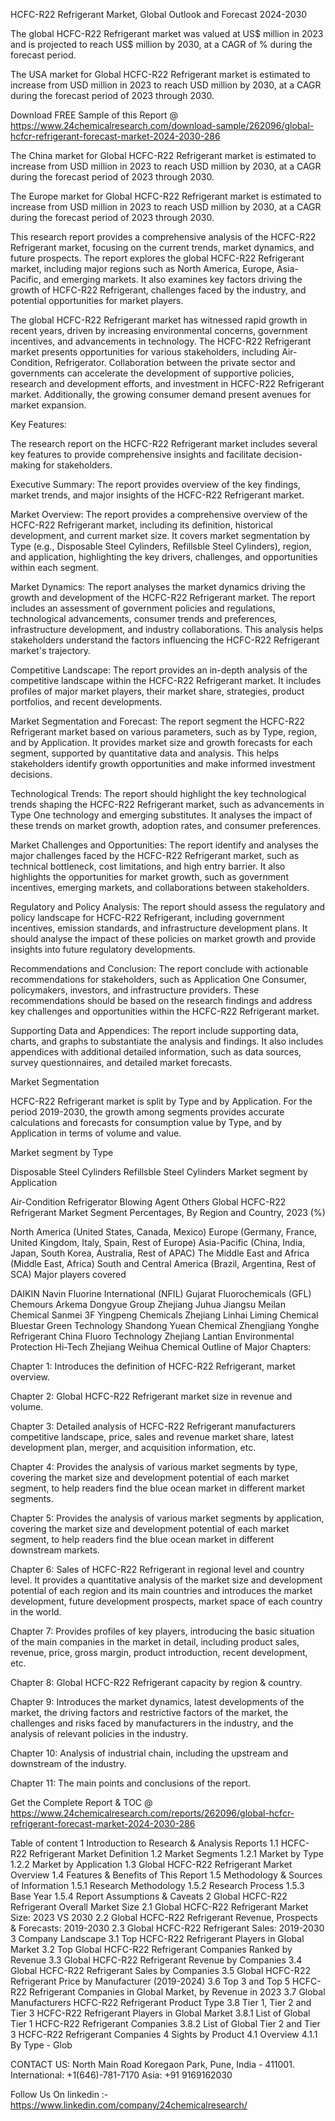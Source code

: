 HCFC-R22 Refrigerant Market, Global Outlook and Forecast 2024-2030

The global HCFC-R22 Refrigerant market was valued at US$ million in 2023 and is projected to reach US$ million by 2030, at a CAGR of % during the forecast period.

The USA market for Global HCFC-R22 Refrigerant market is estimated to increase from USD million in 2023 to reach USD million by 2030, at a CAGR during the forecast period of 2023 through 2030.

Download FREE Sample of this Report @ https://www.24chemicalresearch.com/download-sample/262096/global-hcfcr-refrigerant-forecast-market-2024-2030-286

The China market for Global HCFC-R22 Refrigerant market is estimated to increase from USD million in 2023 to reach USD million by 2030, at a CAGR during the forecast period of 2023 through 2030.

The Europe market for Global HCFC-R22 Refrigerant market is estimated to increase from USD million in 2023 to reach USD million by 2030, at a CAGR during the forecast period of 2023 through 2030.

This research report provides a comprehensive analysis of the HCFC-R22 Refrigerant market, focusing on the current trends, market dynamics, and future prospects. The report explores the global HCFC-R22 Refrigerant market, including major regions such as North America, Europe, Asia-Pacific, and emerging markets. It also examines key factors driving the growth of HCFC-R22 Refrigerant, challenges faced by the industry, and potential opportunities for market players.

The global HCFC-R22 Refrigerant market has witnessed rapid growth in recent years, driven by increasing environmental concerns, government incentives, and advancements in technology. The HCFC-R22 Refrigerant market presents opportunities for various stakeholders, including Air-Condition, Refrigerator. Collaboration between the private sector and governments can accelerate the development of supportive policies, research and development efforts, and investment in HCFC-R22 Refrigerant market. Additionally, the growing consumer demand present avenues for market expansion.

Key Features:

The research report on the HCFC-R22 Refrigerant market includes several key features to provide comprehensive insights and facilitate decision-making for stakeholders.

Executive Summary: The report provides overview of the key findings, market trends, and major insights of the HCFC-R22 Refrigerant market.

Market Overview: The report provides a comprehensive overview of the HCFC-R22 Refrigerant market, including its definition, historical development, and current market size. It covers market segmentation by Type (e.g., Disposable Steel Cylinders, Refillsble Steel Cylinders), region, and application, highlighting the key drivers, challenges, and opportunities within each segment.

Market Dynamics: The report analyses the market dynamics driving the growth and development of the HCFC-R22 Refrigerant market. The report includes an assessment of government policies and regulations, technological advancements, consumer trends and preferences, infrastructure development, and industry collaborations. This analysis helps stakeholders understand the factors influencing the HCFC-R22 Refrigerant market's trajectory.

Competitive Landscape: The report provides an in-depth analysis of the competitive landscape within the HCFC-R22 Refrigerant market. It includes profiles of major market players, their market share, strategies, product portfolios, and recent developments.

Market Segmentation and Forecast: The report segment the HCFC-R22 Refrigerant market based on various parameters, such as by Type, region, and by Application. It provides market size and growth forecasts for each segment, supported by quantitative data and analysis. This helps stakeholders identify growth opportunities and make informed investment decisions.

Technological Trends: The report should highlight the key technological trends shaping the HCFC-R22 Refrigerant market, such as advancements in Type One technology and emerging substitutes. It analyses the impact of these trends on market growth, adoption rates, and consumer preferences.

Market Challenges and Opportunities: The report identify and analyses the major challenges faced by the HCFC-R22 Refrigerant market, such as technical bottleneck, cost limitations, and high entry barrier. It also highlights the opportunities for market growth, such as government incentives, emerging markets, and collaborations between stakeholders.

Regulatory and Policy Analysis: The report should assess the regulatory and policy landscape for HCFC-R22 Refrigerant, including government incentives, emission standards, and infrastructure development plans. It should analyse the impact of these policies on market growth and provide insights into future regulatory developments.

Recommendations and Conclusion: The report conclude with actionable recommendations for stakeholders, such as Application One Consumer, policymakers, investors, and infrastructure providers. These recommendations should be based on the research findings and address key challenges and opportunities within the HCFC-R22 Refrigerant market.

Supporting Data and Appendices: The report include supporting data, charts, and graphs to substantiate the analysis and findings. It also includes appendices with additional detailed information, such as data sources, survey questionnaires, and detailed market forecasts.

Market Segmentation

HCFC-R22 Refrigerant market is split by Type and by Application. For the period 2019-2030, the growth among segments provides accurate calculations and forecasts for consumption value by Type, and by Application in terms of volume and value.

Market segment by Type

Disposable Steel Cylinders
Refillsble Steel Cylinders
Market segment by Application

Air-Condition
Refrigerator
Blowing Agent
Others
Global HCFC-R22 Refrigerant Market Segment Percentages, By Region and Country, 2023 (%)

North America (United States, Canada, Mexico)
Europe (Germany, France, United Kingdom, Italy, Spain, Rest of Europe)
Asia-Pacific (China, India, Japan, South Korea, Australia, Rest of APAC)
The Middle East and Africa (Middle East, Africa)
South and Central America (Brazil, Argentina, Rest of SCA)
Major players covered

DAIKIN
Navin Fluorine International (NFIL)
Gujarat Fluorochemicals (GFL)
Chemours
Arkema
Dongyue Group
Zhejiang Juhua
Jiangsu Meilan Chemical
Sanmei
3F
Yingpeng Chemicals
Zhejiang Linhai Liming Chemical
Bluestar Green Technology
Shandong Yuean Chemical
Zhengjiang Yonghe Refrigerant
China Fluoro Technology
Zhejiang Lantian Environmental Protection Hi-Tech
Zhejiang Weihua Chemical
Outline of Major Chapters:

Chapter 1: Introduces the definition of HCFC-R22 Refrigerant, market overview.

Chapter 2: Global HCFC-R22 Refrigerant market size in revenue and volume.

Chapter 3: Detailed analysis of HCFC-R22 Refrigerant manufacturers competitive landscape, price, sales and revenue market share, latest development plan, merger, and acquisition information, etc.

Chapter 4: Provides the analysis of various market segments by type, covering the market size and development potential of each market segment, to help readers find the blue ocean market in different market segments.

Chapter 5: Provides the analysis of various market segments by application, covering the market size and development potential of each market segment, to help readers find the blue ocean market in different downstream markets.

Chapter 6: Sales of HCFC-R22 Refrigerant in regional level and country level. It provides a quantitative analysis of the market size and development potential of each region and its main countries and introduces the market development, future development prospects, market space of each country in the world.

Chapter 7: Provides profiles of key players, introducing the basic situation of the main companies in the market in detail, including product sales, revenue, price, gross margin, product introduction, recent development, etc.

Chapter 8: Global HCFC-R22 Refrigerant capacity by region & country.

Chapter 9: Introduces the market dynamics, latest developments of the market, the driving factors and restrictive factors of the market, the challenges and risks faced by manufacturers in the industry, and the analysis of relevant policies in the industry.

Chapter 10: Analysis of industrial chain, including the upstream and downstream of the industry.

Chapter 11: The main points and conclusions of the report.

Get the Complete Report & TOC @ https://www.24chemicalresearch.com/reports/262096/global-hcfcr-refrigerant-forecast-market-2024-2030-286

Table of content
1 Introduction to Research & Analysis Reports
1.1 HCFC-R22 Refrigerant Market Definition
1.2 Market Segments
1.2.1 Market by Type
1.2.2 Market by Application
1.3 Global HCFC-R22 Refrigerant Market Overview
1.4 Features & Benefits of This Report
1.5 Methodology & Sources of Information
1.5.1 Research Methodology
1.5.2 Research Process
1.5.3 Base Year
1.5.4 Report Assumptions & Caveats
2 Global HCFC-R22 Refrigerant Overall Market Size
2.1 Global HCFC-R22 Refrigerant Market Size: 2023 VS 2030
2.2 Global HCFC-R22 Refrigerant Revenue, Prospects & Forecasts: 2019-2030
2.3 Global HCFC-R22 Refrigerant Sales: 2019-2030
3 Company Landscape
3.1 Top HCFC-R22 Refrigerant Players in Global Market
3.2 Top Global HCFC-R22 Refrigerant Companies Ranked by Revenue
3.3 Global HCFC-R22 Refrigerant Revenue by Companies
3.4 Global HCFC-R22 Refrigerant Sales by Companies
3.5 Global HCFC-R22 Refrigerant Price by Manufacturer (2019-2024)
3.6 Top 3 and Top 5 HCFC-R22 Refrigerant Companies in Global Market, by Revenue in 2023
3.7 Global Manufacturers HCFC-R22 Refrigerant Product Type
3.8 Tier 1, Tier 2 and Tier 3 HCFC-R22 Refrigerant Players in Global Market
3.8.1 List of Global Tier 1 HCFC-R22 Refrigerant Companies
3.8.2 List of Global Tier 2 and Tier 3 HCFC-R22 Refrigerant Companies
4 Sights by Product
4.1 Overview
4.1.1 By Type - Glob

CONTACT US:
North Main Road Koregaon Park, Pune, India - 411001.
International: +1(646)-781-7170
Asia: +91 9169162030

Follow Us On linkedin :- https://www.linkedin.com/company/24chemicalresearch/
